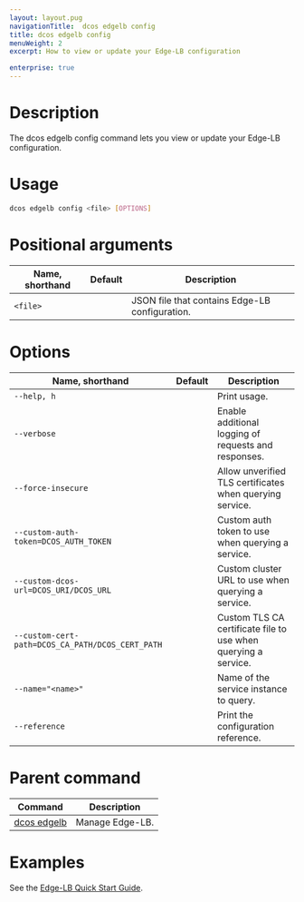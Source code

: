 ```yaml
---
layout: layout.pug
navigationTitle:  dcos edgelb config
title: dcos edgelb config
menuWeight: 2
excerpt: How to view or update your Edge-LB configuration

enterprise: true
---
```



# Description
The dcos edgelb config command lets you view or update your Edge-LB configuration.

# Usage

```bash
dcos edgelb config <file> [OPTIONS]
```

# Positional arguments

| Name, shorthand | Default | Description |
|---------|-------------|-------------|
| `<file>`   |             | JSON file that contains Edge-LB configuration. |


# Options

| Name, shorthand | Default | Description |
|---------|-------------|-------------|
| `--help, h`   |             |  Print usage. |
| `--verbose`   |             |  Enable additional logging of requests and responses. |
| `--force-insecure`   |             |  Allow unverified TLS certificates when querying service. |
| `--custom-auth-token=DCOS_AUTH_TOKEN`   |             | Custom auth token to use when querying a service. |
| `--custom-dcos-url=DCOS_URI/DCOS_URL`   |             | Custom cluster URL to use when querying a service. |
| `--custom-cert-path=DCOS_CA_PATH/DCOS_CERT_PATH`   |             |  Custom TLS CA certificate file to use when querying a service. |
| `--name="<name>"`   |             |  Name of the service instance to query. |
| `--reference`  |  | Print the configuration reference. |

# Parent command

| Command | Description |
|---------|-------------|
| [dcos edgelb](/1.11/cli/command-reference/dcos-edgelb/) |  Manage Edge-LB. |

# Examples

See the [Edge-LB Quick Start Guide](/1.11/networking/edge-lb/quickstart/).
